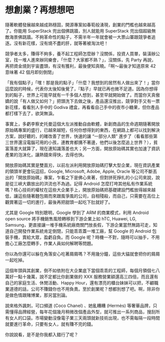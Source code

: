 # 想創業？再想想吧


隨著軟體發展越來越成熟穩固，開源專案如春筍般湧現，創業的門檻也越來越高了。你能用 SuperStack 兜出個佛跳牆，別人就能用 SuperStack 兜出個超級無敵海景佛跳牆。不夠革命性的點子，不需半年一年就會被一大票山寨跟競爭者追逐。沒有新花樣，沒有燒不盡的肝，就等著被淘汰吧！

競爭者太多，賺得不夠多，養不起工程師怎麼辦？沒關係，投資人買單，裝潢辦公室，找一堆人進來辦同樂會，「什麼？大家都不熟？」，沒關係，先 Party 再說，再把資金燒到宇宙盡頭，有沒有獲利，最後便知真曉。「啊～最後才知道原來 42 意味著 42 個月即刻倒閉」

「我有個點子」「嘿！那是我的點子」「什麼？我想到的居然有人做出來了！」當你這麼說的時候，代表你太後知後覺了，『點子』早就已再也微不足道。因為你想得到的點子，世界上可能早就有一千多個人想到，甚至早就開始做了。而當你天真傲嬌的說「有人做又如何？」把頭洗下去做之後，產品還沒推出，競爭對手又有一票新花樣，看看別人手中的 Godiva 禮盒，再看看自己手中的夜市小糖果，但你產品都打樣下去了，欲哭無淚。

事實上，多虧李察史托曼這個大左派推動自由軟體，新創商品的生命週期隨著開放原始碼專案的盛行，已越來越短，任何你想得到的東西，在網路上都可以找到解決方案，說好聽的，的確改善了世界，快速的讓 “一部分人類” 進步了（看看那些第三世界還沒電腦可用的小孩，連教育都搆不著邊，他們以後怎麼追上世界？），貧富落差大就算了，現在連知識落差也大；另一方面，開放原始碼其實也加速了資訊產業的泡沫化，讓熱錢來得快，去得也快。

開放原始碼其實是雙面刃，以前左派利用開放原始碼打擊大型企業，現在資訊產業的領頭羊更會玩這招，Google, Microsoft, Adobe, Apple, Oracle 等公司不斷丟出的「開放原始碼」專案，乍看之下是佛心來著，但對拼死掙扎的小公司來說，說是從三峽大霸放出的洪流也不為過。記得 Android 怎麼打垮其他私有作業系統嗎？核心技術的權杖在這些大企業手上，開放原始碼把基礎建設門檻放得越來越低，讓這些隨著麵包屑而來跟風爭風的公司，自相殘殺，而自己，只需要在高位上觀賞著這一切的進行，最後再把甜頭一起吃下肚就好了。

尤其是 Google 特別聰明，Google 學到了 ARM 的商業模式，利用 Android open source 將手機銷售風險轉移到下游企業上如 hTC, Huawei, LG, Samsung，更直接讓一堆手機系統廠商關門放長假，下游企業當然無路可走，知道自己開發作業系統肯定倒閉，只能乖乖蓋一堆工廠，幫 Google 的 Android 包裝手機，賣給大眾，盈虧自負。而 Google 呢？時機一不對，隨時可以抽手，不用擔心工廠怎麼轉手，作業人員如何解聘等問題。

你以為你還可以躲在角落安心吃著屑屑嗎？不用幾分鐘，這些大貓就會把你的屑屑一起吃掉。

這個年頭與其創業，倒不如依附在大企業底下當個乖乖的工程師，每個月領個七八萬好一點十幾萬，說不定都比你創業做的 XXX 服務營業額還高三四倍，而且還有自己的家庭生活、休閒活動、Happy Hour，還有漂亮的櫃台妹妹可以把，不顧職業道德的話，公司不賺錢你也不用負責。至於創業呢？想都別想了吧。啊，除非你是做色情跟賭博業，那另當別論。

說來格外諷刺，可口頻道 (Coco Chanel) 、她亂糟糟 (Hermès) 等奢華品牌，只需懂得品牌經營，每年花個幾月稍微改個產品外型，就可推出一系列商品，搜刮所有女人的口袋。市場變動沒像電子業三天兩頭就新技術出現，也不需每隔一段時間就要進行革命，只要有女人，就有賺不完的錢。

你說說看，是不是你我都入錯行了呢？